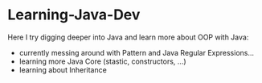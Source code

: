 # Learning-Java-Dev
Here I try digging deeper into Java and learn more about OOP with Java:

- currently messing around with Pattern and Java Regular Expressions...
- learning more Java Core (stastic, constructors, ...)
- learning about Inheritance
